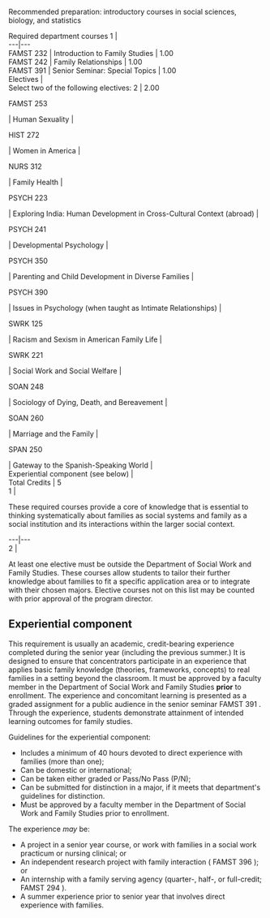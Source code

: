 Recommended preparation: introductory courses in social sciences, biology, and
statistics

Required department courses  1  |  
---|---  
FAMST 232  |  Introduction to Family Studies  |  1.00  
FAMST 242  |  Family Relationships  |  1.00  
FAMST 391  |  Senior Seminar: Special Topics  |  1.00  
Electives  |  
Select two of the following electives:  2  |  2.00  
  
FAMST 253

|  Human Sexuality  |  
  
HIST 272

|  Women in America  |  
  
NURS 312

|  Family Health  |  
  
PSYCH 223

|  Exploring India: Human Development in Cross-Cultural Context (abroad)  |  
  
PSYCH 241

|  Developmental Psychology  |  
  
PSYCH 350

|  Parenting and Child Development in Diverse Families  |  
  
PSYCH 390

|  Issues in Psychology (when taught as Intimate Relationships)  |  
  
SWRK 125

|  Racism and Sexism in American Family Life  |  
  
SWRK 221

|  Social Work and Social Welfare  |  
  
SOAN 248

|  Sociology of Dying, Death, and Bereavement  |  
  
SOAN 260

|  Marriage and the Family  |  
  
SPAN 250

|  Gateway to the Spanish-Speaking World  |  
Experiential component (see below)  |  
Total Credits  |  5  
1  |

These required courses provide a core of knowledge that is essential to
thinking systematically about families as social systems and family as a
social institution and its interactions within the larger social context.  
  
---|---  
2  |

At least one elective must be outside the Department of Social Work and Family
Studies. These courses allow students to tailor their further knowledge about
families to fit a specific application area or to integrate with their chosen
majors. Elective courses not on this list may be counted with prior approval
of the program director.  
  
##  Experiential component

This requirement is usually an academic, credit-bearing experience completed
during the senior year (including the previous summer.) It is designed to
ensure that concentrators participate in an experience that applies basic
family knowledge (theories, frameworks, concepts) to real families in a
setting beyond the classroom. It must be approved by a faculty member in the
Department of Social Work and Family Studies **prior** to enrollment. The
experience and concomitant learning is presented as a graded assignment for a
public audience in the senior seminar  FAMST 391  . Through the experience,
students demonstrate attainment of intended learning outcomes for family
studies.

Guidelines for the experiential component:

  * Includes a minimum of 40 hours devoted to direct experience with families (more than one); 
  * Can be domestic or international; 
  * Can be taken either graded or Pass/No Pass (P/N); 
  * Can be submitted for distinction in a major, if it meets that department's guidelines for distinction. 
  * Must be approved by a faculty member in the Department of Social Work and Family Studies prior to enrollment. 

The experience _may_ be:

  * A project in a senior year course, or work with families in a social work practicum or nursing clinical; or 
  * An independent research project with family interaction (  FAMST 396  ); or 
  * An internship with a family serving agency (quarter-, half-, or full-credit;  FAMST 294  ). 
  * A summer experience prior to senior year that involves direct experience with families. 

